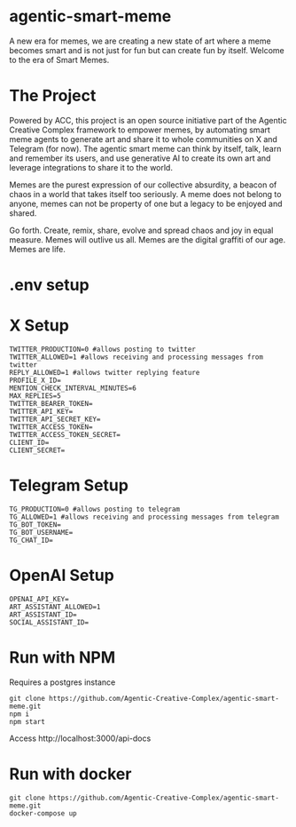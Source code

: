 # agentic-smart-meme

A new era for memes, we are creating a new state of art where a meme becomes smart and is not just for fun but can create fun by itself.
Welcome to the era of Smart Memes.

# The Project

Powered by ACC, this project is an open source initiative part of the Agentic Creative Complex framework to empower memes, by automating smart meme agents to generate art and share it to whole communities on X and Telegram (for now). The agentic smart meme can think by itself, talk, learn and remember its users, and use generative AI to create its own art and leverage integrations to share it to the world.

Memes are the purest expression of our collective absurdity, a beacon of chaos in a world that takes itself too seriously. A meme does not belong to anyone, memes can not be property of one but a legacy to be enjoyed and shared.

Go forth. Create, remix, share, evolve and spread chaos and joy in equal measure. Memes will outlive us all. Memes are the digital graffiti of our age. Memes are life.

# .env setup
# X Setup
```
TWITTER_PRODUCTION=0 #allows posting to twitter
TWITTER_ALLOWED=1 #allows receiving and processing messages from twitter
REPLY_ALLOWED=1 #allows twitter replying feature
PROFILE_X_ID=
MENTION_CHECK_INTERVAL_MINUTES=6
MAX_REPLIES=5
TWITTER_BEARER_TOKEN=
TWITTER_API_KEY=
TWITTER_API_SECRET_KEY=
TWITTER_ACCESS_TOKEN=
TWITTER_ACCESS_TOKEN_SECRET=
CLIENT_ID=
CLIENT_SECRET=
```

# Telegram Setup
```
TG_PRODUCTION=0 #allows posting to telegram
TG_ALLOWED=1 #allows receiving and processing messages from telegram
TG_BOT_TOKEN=
TG_BOT_USERNAME=
TG_CHAT_ID=
```

# OpenAI Setup
```
OPENAI_API_KEY=
ART_ASSISTANT_ALLOWED=1
ART_ASSISTANT_ID=
SOCIAL_ASSISTANT_ID=
```

# Run with NPM
Requires a postgres instance
```
git clone https://github.com/Agentic-Creative-Complex/agentic-smart-meme.git
npm i
npm start
```
Access http://localhost:3000/api-docs

# Run with docker
```
git clone https://github.com/Agentic-Creative-Complex/agentic-smart-meme.git
docker-compose up
```




 
